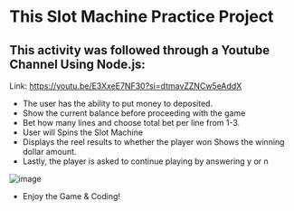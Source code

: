 
# This Slot Machine Practice Project 

## This activity was followed through a Youtube Channel Using Node.js:
Link: https://youtu.be/E3XxeE7NF30?si=dtmavZZNCw5eAddX

- The user has the ability to put money to deposited.
- Show the current balance before proceeding with the game
- Bet how many lines and choose total bet per line from 1-3.
- User will Spins the Slot Machine
- Displays the reel results to whether the player won
  Shows the winning dollar amount.
- Lastly, the player is asked to continue playing by answering y or n

![image](https://github.com/dhonaobina/Slot-Machine-Practice-Project/assets/113093370/8277c6d1-2adf-4b9b-a136-94b61e121409)

- Enjoy the Game & Coding! 
 
